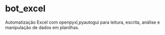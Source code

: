 # bot_excel
Automatização Excel com openpyxl,pyautogui para leitura, escrita, análise e manipulação de dados em planilhas.

